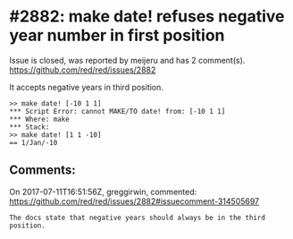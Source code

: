 
#2882: make date! refuses negative year number in first position
================================================================================
Issue is closed, was reported by meijeru and has 2 comment(s).
<https://github.com/red/red/issues/2882>

It accepts negative years in third position.
```
>> make date! [-10 1 1]
*** Script Error: cannot MAKE/TO date! from: [-10 1 1]
*** Where: make
*** Stack: 
>> make date! [1 1 -10]
== 1/Jan/-10
```



Comments:
--------------------------------------------------------------------------------

On 2017-07-11T16:51:56Z, greggirwin, commented:
<https://github.com/red/red/issues/2882#issuecomment-314505697>

    The docs state that negative years should always be in the third position.

